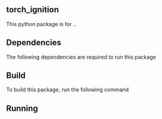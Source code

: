
torch_ignition
---
This python package is for ..


## Dependencies
The following dependencies are required to run this package

## Build
To build this package, run the following command

## Running



